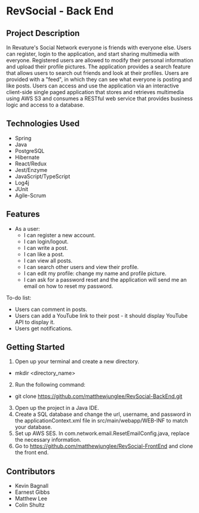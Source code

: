 # RevSocial - Back End

## Project Description

In Revature's Social Network everyone is friends with everyone else. Users can register, login to the application,
and start sharing multimedia with everyone. Registered users are allowed to modify their personal information and 
upload their profile pictures. The application provides a search feature that allows users to search out friends and 
look at their profiles. Users are provided with a "feed", in which they can see what everyone is posting and like posts. 
Users can access and use the application via an interactive client-side single paged application that stores and 
retrieves multimedia using AWS S3 and consumes a RESTful web service that provides business logic and access to a database.

## Technologies Used

* Spring
* Java
* PostgreSQL
* Hibernate
* React/Redux
* Jest/Enzyme
* JavaScript/TypeScript
* Log4j
* JUnit
* Agile-Scrum

## Features

 * As a user:
    * I can register a new account.
    * I can login/logout.
    * I can write a post.
    * I can like a post.
    * I can view all posts.
    * I can search other users and view their profile.
    * I can edit my profile: change my name and profile picture.
    * I can ask for a password reset and the application will send me an email on how to reset my password.

To-do list:
* Users can comment in posts.
* Users can add a YouTube link to their post - it should display YouTube API to display it.
* Users get notifications.

## Getting Started

1. Open up your terminal and create a new directory.
  - mkdir <directory_name>
2. Run the following command:
  - git clone https://github.com/matthewjunglee/RevSocial-BackEnd.git
3. Open up the project in a Java IDE.
4. Create a SQL database and change the url, username, and password in the applicationContext.xml file in src/main/webapp/WEB-INF to match your database.
5. Set up AWS SES. In com.network.email.ResetEmailConfig.java, replace the necessary information.
6. Go to https://github.com/matthewjunglee/RevSocial-FrontEnd and clone the front end.

## Contributors

* Kevin Bagnall
* Earnest Gibbs
* Matthew Lee
* Colin Shultz

